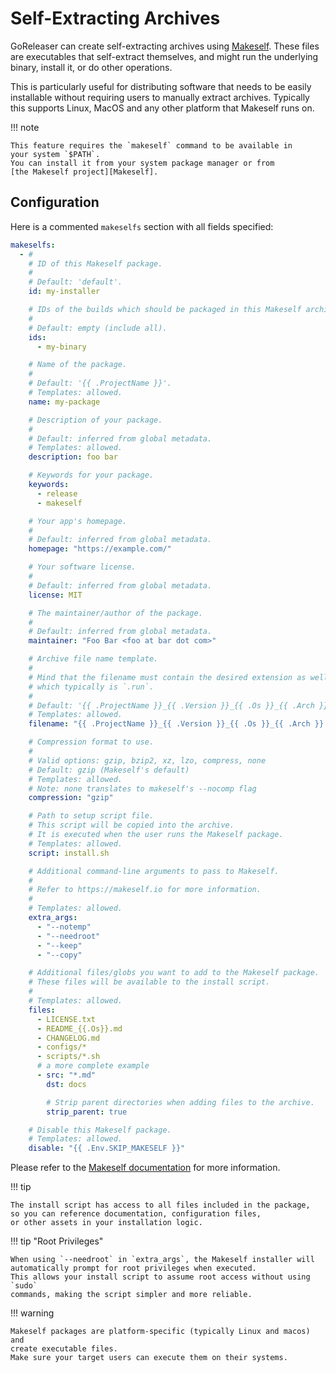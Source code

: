 # Self-Extracting Archives

GoReleaser can create self-extracting archives using [Makeself][].
These files are executables that self-extract themselves, and might run the
underlying binary, install it, or do other operations.

This is particularly useful for distributing software that needs to be easily
installable without requiring users to manually extract archives.
Typically this supports Linux, MacOS and any other platform that Makeself runs
on.

!!! note

    This feature requires the `makeself` command to be available in
    your system `$PATH`.
    You can install it from your system package manager or from
    [the Makeself project][Makeself].

## Configuration

Here is a commented `makeselfs` section with all fields specified:

```yaml title=".goreleaser.yaml"
makeselfs:
  - #
    # ID of this Makeself package.
    #
    # Default: 'default'.
    id: my-installer

    # IDs of the builds which should be packaged in this Makeself archive.
    #
    # Default: empty (include all).
    ids:
      - my-binary

    # Name of the package.
    #
    # Default: '{{ .ProjectName }}'.
    # Templates: allowed.
    name: my-package

    # Description of your package.
    #
    # Default: inferred from global metadata.
    # Templates: allowed.
    description: foo bar

    # Keywords for your package.
    keywords:
      - release
      - makeself

    # Your app's homepage.
    #
    # Default: inferred from global metadata.
    homepage: "https://example.com/"

    # Your software license.
    #
    # Default: inferred from global metadata.
    license: MIT

    # The maintainer/author of the package.
    #
    # Default: inferred from global metadata.
    maintainer: "Foo Bar <foo at bar dot com>"

    # Archive file name template.
    #
    # Mind that the filename must contain the desired extension as well,
    # which typically is `.run`.
    #
    # Default: '{{ .ProjectName }}_{{ .Version }}_{{ .Os }}_{{ .Arch }}{{ with .Arm }}v{{ . }}{{ end }}{{ with .Mips }}_{{ . }}{{ end }}{{ if not (eq .Amd64 "v1") }}{{ .Amd64 }}{{ end }}.run'
    # Templates: allowed.
    filename: "{{ .ProjectName }}_{{ .Version }}_{{ .Os }}_{{ .Arch }}.run"

    # Compression format to use.
    #
    # Valid options: gzip, bzip2, xz, lzo, compress, none
    # Default: gzip (Makeself's default)
    # Templates: allowed.
    # Note: none translates to makeself's --nocomp flag
    compression: "gzip"

    # Path to setup script file.
    # This script will be copied into the archive.
    # It is executed when the user runs the Makeself package.
    # Templates: allowed.
    script: install.sh

    # Additional command-line arguments to pass to Makeself.
    #
    # Refer to https://makeself.io for more information.
    #
    # Templates: allowed.
    extra_args:
      - "--notemp"
      - "--needroot"
      - "--keep"
      - "--copy"

    # Additional files/globs you want to add to the Makeself package.
    # These files will be available to the install script.
    #
    # Templates: allowed.
    files:
      - LICENSE.txt
      - README_{{.Os}}.md
      - CHANGELOG.md
      - configs/*
      - scripts/*.sh
      # a more complete example
      - src: "*.md"
        dst: docs

        # Strip parent directories when adding files to the archive.
        strip_parent: true

    # Disable this Makeself package.
    # Templates: allowed.
    disable: "{{ .Env.SKIP_MAKESELF }}"
```

Please refer to the [Makeself documentation][Makeself] for more information.

!!! tip

    The install script has access to all files included in the package,
    so you can reference documentation, configuration files,
    or other assets in your installation logic.

!!! tip "Root Privileges"

    When using `--needroot` in `extra_args`, the Makeself installer will
    automatically prompt for root privileges when executed.
    This allows your install script to assume root access without using `sudo`
    commands, making the script simpler and more reliable.

!!! warning

    Makeself packages are platform-specific (typically Linux and macos) and
    create executable files.
    Make sure your target users can execute them on their systems.

<!-- md:templates -->

[Makeself]: https://makeself.io/
